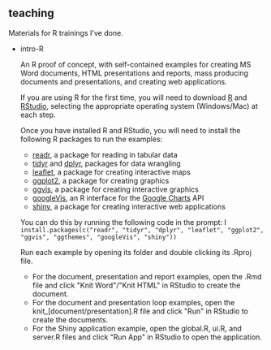 ## teaching

Materials for R trainings I've done.

* intro-R

    An R proof of concept, with self-contained examples for creating MS Word documents, HTML presentations and reports, mass producing documents and presentations, and creating web applications.

    If you are using R for the first time, you will need to download [R](https://mirrors.nics.utk.edu/cran/) and [RStudio](https://www.rstudio.com/products/rstudio/download2/), selecting the appropriate operating system (Windows/Mac) at each step.

    Once you have installed R and RStudio, you will need to install the following R packages to run the examples:

    * [readr](https://github.com/hadley/readr), a package for reading in tabular data
    * [tidyr](https://blog.rstudio.org/2014/07/22/introducing-tidyr) and [dplyr](https://cran.rstudio.com/web/packages/dplyr/vignettes/introduction.html), packages for data wrangling
    * [leaflet](https://rstudio.github.io/leaflet), a package for creating interactive maps
    * [ggplot2](http://ggplot2.org), a package for creating graphics
    * [ggvis](http://ggvis.rstudio.com), a package for creating interactive graphics
    * [googleVis](https://github.com/mages/googleVis), an R interface for the [Google Charts](https://developers.google.com/chart/) API
    * [shiny](http://shiny.rstudio.com), a package for creating interactive web applications

    You can do this by running the following code in the prompt:
I
    `install.packages(c("readr", "tidyr", "dplyr", "leaflet", "ggplot2", "ggvis", "ggthemes", "googleVis", "shiny"))`

    Run each example by opening its folder and double clicking its .Rproj file. 

    * For the document, presentation and report examples, open the .Rmd file and click "Knit Word"/"Knit HTML" in RStudio to create the document.
    * For the document and presentation loop examples, open the knit_[document/presentation].R file and click "Run" in RStudio to create the documents.
    * For the Shiny application example, open the global.R, ui.R, and server.R files and click "Run App" in RStudio to open the application.
